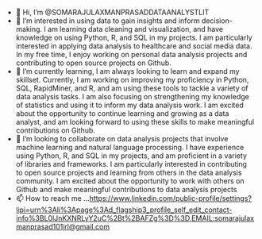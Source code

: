 - 👋 Hi, I’m @SOMARAJULAXMANPRASADDATAANALYSTLIT
- 👀 I’m interested in  using data to gain insights and inform decision-making. I am learning data cleaning and visualization, and have knowledge on using Python, R, and SQL in my projects. I am particularly interested in applying data analysis to healthcare and social media data. In my free time, I enjoy working on personal data analysis projects and contributing to open source projects on Github.
- 🌱 I’m currently learning, I am always looking to learn and expand my skillset. Currently, I am working on improving my proficiency in Python, SQL, RapidMiner, and R, and am using these tools to tackle a variety of data analysis tasks. I am also focusing on strengthening my knowledge of statistics and using it to inform my data analysis work. I am excited about the opportunity to continue learning and growing as a data analyst, and am looking forward to using these skills to make meaningful contributions on Github.
- 💞️ I’m looking to collaborate on data analysis projects that involve machine learning and natural language processing. I have experience using Python, R, and SQL in my projects, and am proficient in a variety of libraries and frameworks. I am particularly interested in contributing to open source projects and learning from others in the data analysis community. I am excited about the opportunity to work with others on Github and make meaningful contributions to data analysis projects
- 📫 How to reach me ...https://www.linkedin.com/public-profile/settings?lipi=urn%3Ali%3Apage%3Ad_flagship3_profile_self_edit_contact-info%3BL0lJnKXNRLyY2uC%2Bt%2BAFZg%3D%3D,EMAIL:somarajulaxmanprasad101irl@gmail.com

<!---
SOMARAJULAXMANPRASADDATAANALYSTLIT/SOMARAJULAXMANPRASADDATAANALYSTLIT is a ✨ special ✨ repository because its `README.md` (this file) appears on your GitHub profile.
You can click the Preview link to take a look at your changes.
--->
